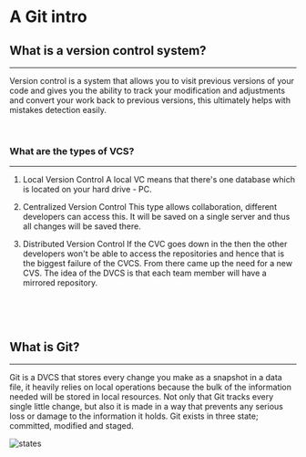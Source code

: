 # A Git intro

##  What is a version control system?
---
 Version control is a system that allows you to visit previous versions of your code and gives you the ability to track your modification and adjustments and convert your work back to previous versions, this ultimately helps with mistakes detection easily.
 
 <p>&nbsp;</p>

### What are the types of **VCS**?
---
1. Local Version Control
A local VC means that there's one database which is located on your hard drive - PC.

2. Centralized Version Control
This type allows collaboration, different developers can access this. It will be saved on a single server and thus all changes will be saved there.


3. Distributed Version Control
If the CVC goes down in the then the other developers won't be able to access the repositories and hence that is the biggest failure of the CVCS. From there came up the need for a new CVS. The idea of the DVCS is that each team member will have a mirrored repository.

<p>&nbsp;</p>
<p>&nbsp;</p>

## What is Git? 
---
Git is a DVCS that stores every change you make as a snapshot in a data file, it heavily relies on local operations because the bulk of the information needed will be stored in local resources. Not only that Git tracks every single little change, but also it is made in a way that prevents any serious loss or damage to the information it holds. Git exists in three state; committed, modified and staged.

![states](https://blog.udemy.com/wp-content/uploads/2015/08/image066.png)
